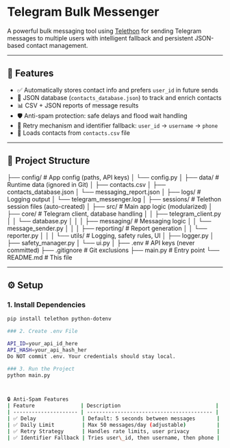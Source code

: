 # Telegram Bulk Messenger

A powerful bulk messaging tool using [Telethon](https://github.com/LonamiWebs/Telethon) for sending Telegram messages to multiple users with intelligent fallback and persistent JSON-based contact management.

---

## 🚀 Features

- ✅ Automatically stores contact info and prefers `user_id` in future sends
- 📁 JSON database (`contacts_database.json`) to track and enrich contacts
- 📊 CSV + JSON reports of message results
- 🛡️ Anti-spam protection: safe delays and flood wait handling
- 🔄 Retry mechanism and identifier fallback: `user_id` → `username` → `phone`
- 📂 Loads contacts from `contacts.csv` file

---

## 📁 Project Structure

├── config/ # App config (paths, API keys)
│ └── config.py
│
├── data/ # Runtime data (ignored in Git)
│ ├── contacts.csv
│ ├── contacts_database.json
│ └── messaging_report.json
│
├── logs/ # Logging output
│ └── telegram_messenger.log
│
├── sessions/ # Telethon session files (auto-created)
│
├── src/ # Main app logic (modularized)
│ ├── core/ # Telegram client, database handling
│ │ ├── telegram_client.py
│ │ └── database.py
│ │
│ ├── messaging/ # Messaging logic
│ │ └── message_sender.py
│ │
│ ├── reporting/ # Report generation
│ │ └── reporter.py
│ │
│ └── utils/ # Logging, safety rules, UI
│ ├── logger.py
│ ├── safety_manager.py
│ └── ui.py
│
├── .env # API keys (never committed)
├── .gitignore # Git exclusions
├── main.py # Entry point
└── README.md # This file

---

## ⚙️ Setup

### 1. Install Dependencies

```bash
pip install telethon python-dotenv

### 2. Create .env File

API_ID=your_api_id_here
API_HASH=your_api_hash_her
Do NOT commit .env. Your credentials should stay local.

### 3. Run the Project
python main.py



🔒 Anti-Spam Features
| Feature               | Description                               |
| --------------------- | ----------------------------------------- |
| ✅ Delay               | Default: 5 seconds between messages       |
| ✅ Daily Limit         | Max 50 messages/day (adjustable)          |
| ✅ Retry Strategy      | Handles rate limits, user privacy         |
| ✅ Identifier Fallback | Tries user\_id, then username, then phone |

```
